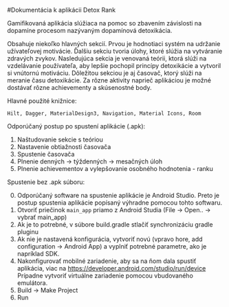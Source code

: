 #Dokumentácia k aplikácii Detox Rank

Gamifikovaná aplikácia slúžiaca na pomoc so zbavením závislosti na dopamíne procesom nazývaným dopamínová detoxikácia.

Obsahuje niekoľko hlavných sekcií. Prvou je hodnotiaci systém na udržanie užívateľovej motivácie. 
Ďalšiu sekciu tvoria úlohy, ktoré slúžia na vytváranie zdravých zvykov. Nasledujúca sekcia je venovaná teórii, ktorá slúži na 
vzdelávanie používateľa, aby lepšie pochopil princípy detoxikácie a vytvoril si vnútornú motiváciu. Dôležitou sekciou je aj časovač, 
ktorý slúži na meranie času detoxikácie. Za rôzne aktivity naprieč aplikáciou je možné dostávať rôzne achievementy a skúsenostné body.

Hlavné použité knižnice:
```
Hilt, Dagger, MaterialDesign3, Navigation, Material Icons, Room
```

Odporúčaný postup po spustení aplikácie (.apk):
1. Naštudovanie sekcie s teóriou
2. Nastavenie obtiažnosti časovača
3. Spustenie časovača
4. Plnenie denných -> týždenných -> mesačných úloh
5. Plnenie achievementov a vylepšovanie osobného hodnotenia - ranku

Spustenie bez .apk súboru: 

0. Odporúčaný software na spustenie aplikácie je Android Studio. 
Preto je postup spustenia aplikácie popísaný výhradne pomocou tohto softwaru.
1. Otvoriť priečinok `main_app` priamo z Android Studia (File -> Open.. -> vybrať main_app)
2. Ak je to potrebné, v súbore build.gradle stlačiť synchronizáciu gradle pluginu
3. Ak nie je nastavená konfigurácia, vytvoriť novú (vpravo hore, add configuration -> Android App) 
a vyplniť potrebné parametre, ako je napríklad SDK.
4. Nakonfigurovať mobilné zariadenie, aby sa na ňom dala spustiť aplikácia, viac na https://developer.android.com/studio/run/device
Prípadne vytvoriť virtuálne zariadenie pomocou vbudovaného emulátora.
5. Build -> Make Project
6. Run
